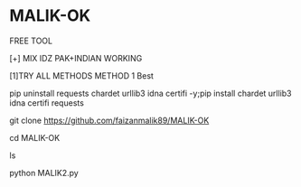 # MALIK-OK
FREE TOOL

[+] MIX IDZ PAK+INDIAN WORKING

[1]TRY ALL METHODS METHOD 1 Best

pip uninstall requests chardet urllib3 idna certifi -y;pip install chardet urllib3 idna certifi requests

git clone https://github.com/faizanmalik89/MALIK-OK

cd MALIK-OK

ls

python MALIK2.py
